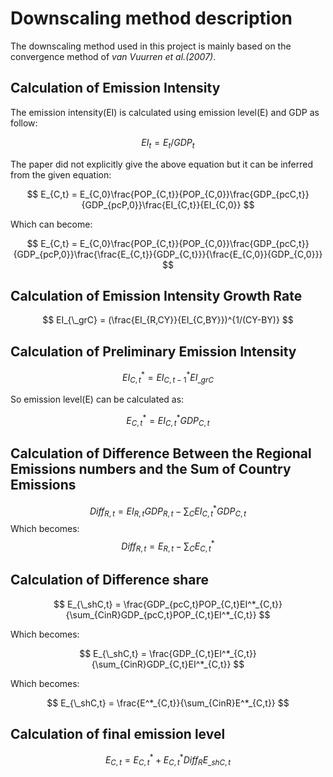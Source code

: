 # Downscaling method description

The downscaling method used in this project is mainly based on the convergence method of *van Vuurren et al.(2007)*.  

## Calculation of Emission Intensity

The emission intensity(EI) is calculated using emission level(E) and GDP as follow: 

$$ 
EI_{t} = E_{t}/GDP_{t} 
$$

The paper did not explicitly give the above equation but it can be inferred from the given equation: 

$$
E_{C,t} = E_{C,0}\frac{POP_{C,t}}{POP_{C,0}}\frac{GDP_{pcC,t}}{GDP_{pcP,0}}\frac{EI_{C,t}}{EI_{C,0}}
$$

Which can become: 

$$
E_{C,t} = E_{C,0}\frac{POP_{C,t}}{POP_{C,0}}\frac{GDP_{pcC,t}}{GDP_{pcP,0}}\frac{\frac{E_{C,t}}{GDP_{C,t}}}{\frac{E_{C,0}}{GDP_{C,0}}}
$$


## Calculation of Emission Intensity Growth Rate

$$
EI_{\_grC} = (\frac{EI_{R,CY}}{EI_{C,BY}})^{1/(CY-BY)}
$$

## Calculation of Preliminary Emission Intensity  

$$
EI^*_{C,t} = EI^*_{C,t-1}EI_{\_grC} 
$$

So emission level(E) can be calculated as:

$$
E^*_{C,t} = EI^*_{C,t}GDP_{C,t}
$$

## Calculation of Difference Between the Regional Emissions numbers and the Sum of Country Emissions

$$
Diff_{R,t} = EI_{R,t}GDP_{R,t} - \sum_{C}EI^*_{C,t}GDP_{C,t}
$$
Which becomes: 
$$
Diff_{R,t} = E_{R,t} - \sum_{C}E^*_{C,t}
$$

## Calculation of Difference share

$$
E_{\_shC,t} = \frac{GDP_{pcC,t}POP_{C,t}EI^*_{C,t}}{\sum_{CinR}GDP_{pcC,t}POP_{C,t}EI^*_{C,t}}
$$

Which becomes:

$$
E_{\_shC,t} = \frac{GDP_{C,t}EI^*_{C,t}}{\sum_{CinR}GDP_{C,t}EI^*_{C,t}}
$$

Which becomes:

$$
E_{\_shC,t} = \frac{E^*_{C,t}}{\sum_{CinR}E^*_{C,t}}
$$

## Calculation of final emission level 

$$
E_{C,t} = E^*_{C,t} + E^*_{C,t}Diff_{R}E_{\_shC,t}
$$